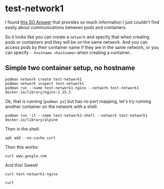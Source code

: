 # test-network1

I found [this SO Answer](https://stackoverflow.com/a/71427278/369792)
that provides so much information I just couldn't find easily about
communications between pods and containers.

So it looks like you can create a `network` and specify that when creating
pods or containers and they will be on the same network.   And you can
access pods by their container name if they are in the same network,
or you can specify `--hostname <hostname>` when creating a container..

## Simple two container setup, no hostname

```
podman network create test-network1
podman network inspect test-network1
podman run --name test-network1-nginx --network test-network1 docker.io/library/nginx:1.25.5
```

Ok, that is running (`podman ps`) but has no port mapping, let's try running another
container on the network with a shell:

    podman run -it --name test-network1-shell --network test-network1 docker.io/library/alpine

Then in the shell:

    apk add --no-cache curl

Then this works:

    curl www.google.com

And this!  Sweet!

    curl test-network1-nginx

    curl 